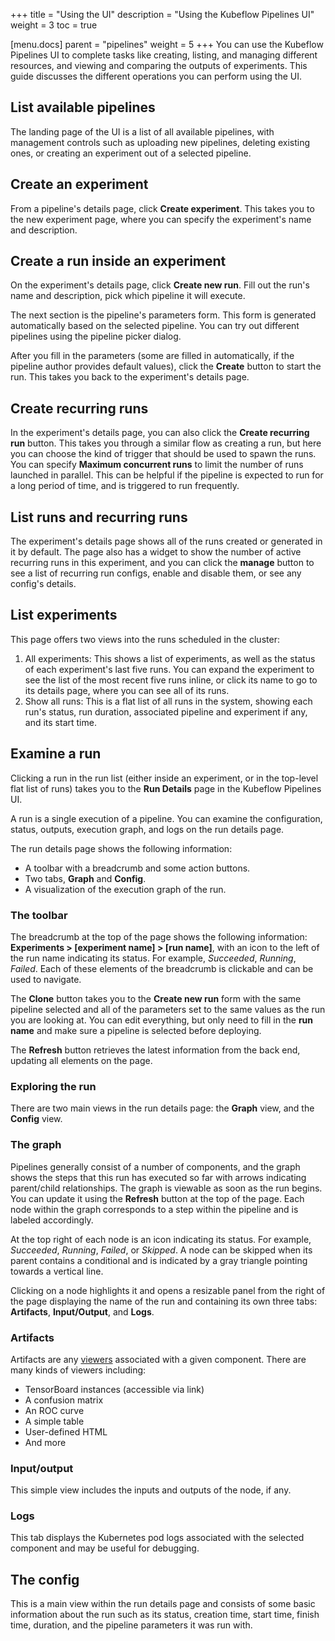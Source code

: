 +++
title = "Using the UI"
description = "Using the Kubeflow Pipelines UI"
weight = 3
toc = true

[menu.docs]
  parent = "pipelines"
  weight = 5
+++
You can use the Kubeflow Pipelines UI to complete tasks like creating, listing, 
and managing different resources, and viewing and comparing the outputs of 
experiments. This guide discusses the different operations you can perform using 
the UI.

## List available pipelines

The landing page of the UI is a list of all available pipelines, with management 
controls such as uploading new pipelines, deleting existing ones, or creating an 
experiment out of a selected pipeline.

## Create an experiment

From a pipeline's details page, click **Create experiment**. This takes you to 
the new experiment page, where you can specify the experiment's name and 
description. 

## Create a run inside an experiment

On the experiment's details page, click **Create new run**. 
Fill out the run's name and description, pick which pipeline it will execute.

The next section is the pipeline's parameters form. This form is generated 
automatically based on the selected pipeline. You can try out different 
pipelines using the pipeline picker dialog. 

After you fill in the parameters (some are filled in automatically, if the 
pipeline author provides default values), click the **Create** button to start 
the run. This takes you back to the experiment's details page.

## Create recurring runs

In the experiment's details page, you can also click the 
**Create recurring run** button. This takes you through a similar flow as 
creating a run, but here you can choose the kind of trigger that should be used 
to spawn the runs. You can specify **Maximum concurrent runs** to limit the 
number of runs launched in parallel. This can be helpful if the pipeline is 
expected to run for a long period of time, and is triggered to run frequently.

## List runs and recurring runs

The experiment's details page shows all of the runs created or generated in it 
by default. The page also has a widget to show the number of active recurring 
runs in this experiment, and you can click the **manage** button to see a list 
of recurring run configs, enable and disable them, or see any config's details.

## List experiments

This page offers two views into the runs scheduled in the cluster:

1. All experiments: This shows a list of experiments, as well as the status of 
   each experiment's last five runs. You can expand the experiment to see the 
   list of the most recent five runs inline, or click its name to go to its 
   details page, where you can see all of its runs.
1. Show all runs: This is a flat list of all runs in the system, showing each 
   run's status, run duration, associated pipeline and experiment if any, and 
   its start time.

## Examine a run

Clicking a run in the run list (either inside an experiment, or in the top-level 
flat list of runs) takes you to the **Run Details** page in the 
Kubeflow Pipelines UI.

A run is a single execution of a pipeline. You can examine the configuration, 
status, outputs, execution graph, and logs on the run details page.

The run details page shows the following information:

* A toolbar with a breadcrumb and some action buttons.
* Two tabs, **Graph** and **Config**.
* A visualization of the execution graph of the run.

### The toolbar

The breadcrumb at the top of the page shows the following information:
 **Experiments > [experiment name] > [run name]**, with an icon to the left of 
 the run name indicating its status. For example, 
 _Succeeded_, _Running_, _Failed_. Each of these elements of the breadcrumb is 
 clickable and can be used to navigate.

The **Clone** button takes you to the **Create new run** form with the same 
pipeline selected and all of the parameters set to the same values as the run 
you are looking at. You can edit everything, but only need to fill in the 
**run name** and make sure a pipeline is selected before deploying.

The **Refresh** button retrieves the latest information from the back end, 
updating all elements on the page.

### Exploring the run

There are two main views in the run details page: the **Graph** view, and the
**Config** view.

### The graph

Pipelines generally consist of a number of components, and the graph shows the 
steps that this run has executed so far with arrows indicating parent/child 
relationships. The graph is viewable as soon as the run begins. You can update 
it using the **Refresh** button at the top of the page. Each node within the 
graph corresponds to a step within the pipeline and is labeled accordingly.

At the top right of each node is an icon indicating its status. For example, 
_Succeeded_, _Running_, _Failed_, or _Skipped_. A node can be skipped when its 
parent contains a conditional and is indicated by a gray triangle pointing 
towards a vertical line.

Clicking on a node highlights it and opens a resizable panel from the right of 
the page displaying the name of the run and containing its own three tabs: 
**Artifacts**, **Input/Output**, and **Logs**.

### Artifacts

Artifacts are any 
[viewers](docs/guides/pipelines/output-viewers) associated with a given 
component. There are many kinds of viewers including: 

* TensorBoard instances (accessible via link)
* A confusion matrix
* An ROC curve
* A simple table
* User-defined HTML
* And more

### Input/output

This simple view includes the inputs and outputs of the node, if any.

### Logs

This tab displays the Kubernetes pod logs associated with the selected component 
and may be useful for debugging.

## The config

This is a main view within the run details page and consists of some basic 
information about the run such as its status, creation time, start time, finish 
time, duration, and the pipeline parameters it was run with.
